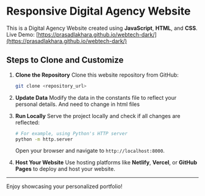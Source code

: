 # Responsive Digital Agency Website

This is a Digital Agency Website created using **JavaScript**, **HTML**, and **CSS**.
Live Demo: [https://prasadlakhara.github.io/webtech-dark/](https://prasadlakhara.github.io/webtech-dark/)

## Steps to Clone and Customize

1. **Clone the Repository**
   Clone this website repository from GitHub:
   ```bash
   git clone <repository_url>
   ```

2. **Update Data**
   Modify the data in the constants file to reflect your personal details.
   And need to change in html files

4. **Run Locally**
   Serve the project locally and check if all changes are reflected:
   ```bash
   # For example, using Python's HTTP server
   python -m http.server
   ```
   Open your browser and navigate to `http://localhost:8000`.

5. **Host Your Website**
   Use hosting platforms like **Netlify**, **Vercel**, or **GitHub Pages** to deploy and host your website.

---

Enjoy showcasing your personalized portfolio!
